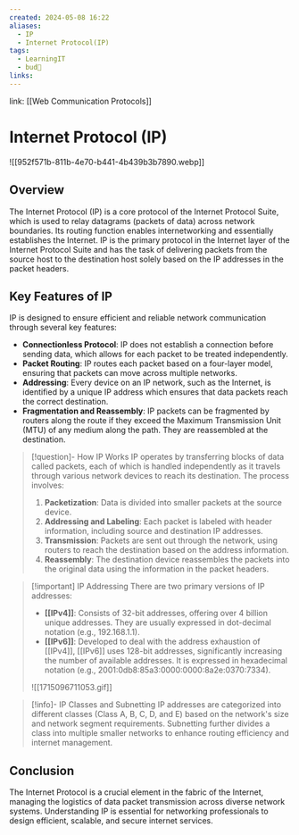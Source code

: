 ```yaml
---
created: 2024-05-08 16:22
aliases:
  - IP
  - Internet Protocol(IP)
tags:
  - LearningIT
  - bud🌿
links:
---
```


link: [[Web Communication Protocols]]

# Internet Protocol (IP)

![[952f571b-811b-4e70-b441-4b439b3b7890.webp]]

## Overview

The Internet Protocol (IP) is a core protocol of the Internet Protocol Suite, which is used to relay datagrams (packets of data) across network boundaries. Its routing function enables internetworking and essentially establishes the Internet. IP is the primary protocol in the Internet layer of the Internet Protocol Suite and has the task of delivering packets from the source host to the destination host solely based on the IP addresses in the packet headers.

## Key Features of IP

IP is designed to ensure efficient and reliable network communication through several key features:

- **Connectionless Protocol**: IP does not establish a connection before sending data, which allows for each packet to be treated independently.
- **Packet Routing**: IP routes each packet based on a four-layer model, ensuring that packets can move across multiple networks.
- **Addressing**: Every device on an IP network, such as the Internet, is identified by a unique IP address which ensures that data packets reach the correct destination.
- **Fragmentation and Reassembly**: IP packets can be fragmented by routers along the route if they exceed the Maximum Transmission Unit (MTU) of any medium along the path. They are reassembled at the destination.


> [!question]- How IP Works
> IP operates by transferring blocks of data called packets, each of which is handled independently as it travels through various network devices to reach its destination. The process involves:
> 
> 1. **Packetization**: Data is divided into smaller packets at the source device.
> 2. **Addressing and Labeling**: Each packet is labeled with header information, including source and destination IP addresses.
> 3. **Transmission**: Packets are sent out through the network, using routers to reach the destination based on the address information.
> 4. **Reassembly**: The destination device reassembles the packets into the original data using the information in the packet headers.


> [!important] IP Addressing
> There are two primary versions of IP addresses:
> 
> - **[[IPv4]]**: Consists of 32-bit addresses, offering over 4 billion unique addresses. They are usually expressed in dot-decimal notation (e.g., 192.168.1.1).
> - **[[IPv6]]**: Developed to deal with the address exhaustion of [[IPv4]], [[IPv6]] uses 128-bit addresses, significantly increasing the number of available addresses. It is expressed in hexadecimal notation (e.g., 2001:0db8:85a3:0000:0000:8a2e:0370:7334).
> 
> ![[1715096711053.gif]]



> [!info]- IP Classes and Subnetting
> IP addresses are categorized into different classes (Class A, B, C, D, and E) based on the network's size and network segment requirements. Subnetting further divides a class into multiple smaller networks to enhance routing efficiency and internet management.

## Conclusion

The Internet Protocol is a crucial element in the fabric of the Internet, managing the logistics of data packet transmission across diverse network systems. Understanding IP is essential for networking professionals to design efficient, scalable, and secure internet services.



